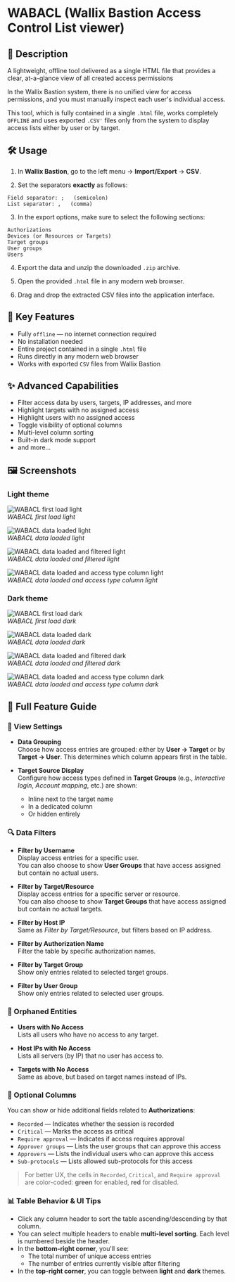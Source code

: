 # WABACL (Wallix Bastion Access Control List viewer)


## 📝 Description
A lightweight, offline tool delivered as a single HTML file that provides a clear, at-a-glance view of all created access permissions

 In the Wallix Bastion system, there is no unified view for access permissions, and you must manually inspect each user's individual access.  
 
This tool, which is fully contained in a single `.html` file, works completely `OFFLINE` and uses exported `.CSV'` files only from the system to display access lists either by user or by target.

## 🛠️ Usage

1. In **Wallix Bastion**, go to the left menu → **Import/Export** → **CSV**.

2. Set the separators **exactly** as follows:

```
Field separator: ;   (semicolon)
List separator: ,   (comma)
```

3. In the export options, make sure to select the following sections:

```
Authorizations
Devices (or Resources or Targets)
Target groups
User groups
Users
```

4. Export the data and unzip the downloaded `.zip` archive.

5. Open the provided `.html` file in any modern web browser.

6. Drag and drop the extracted CSV files into the application interface.


## 🔑 Key Features

- Fully `offline` — no internet connection required  
- No installation needed  
- Entire project contained in a single `.html` file  
- Runs directly in any modern web browser  
- Works with exported `CSV` files from Wallix Bastion


## ✨ Advanced Capabilities

- Filter access data by users, targets, IP addresses, and more  
- Highlight targets with no assigned access  
- Highlight users with no assigned access  
- Toggle visibility of optional columns  
- Multi-level column sorting  
- Built-in dark mode support
- and more...


## 🖼️ Screenshots

### Light theme
![WABACL first load light](screenshots/WABACL%20first%20load%20light.png)  
*WABACL first load light*


![WABACL data loaded light](screenshots/WABACL%20data%20loaded%20light.png)  
*WABACL data loaded light*


![WABACL data loaded and filtered light](screenshots/WABACL%20data%20loaded%20and%20filtered%20light.png)  
*WABACL data loaded and filtered light*


![WABACL data loaded and access type column light](screenshots/WABACL%20data%20loaded%20and%20access%20type%20column%20light.png)  
*WABACL data loaded and access type column light*



### Dark theme
![WABACL first load dark](screenshots/WABACL%20first%20load%20dark.png)  
*WABACL first load dark*


![WABACL data loaded dark](screenshots/WABACL%20data%20loaded%20dark.png)  
*WABACL data loaded dark*


![WABACL data loaded and filtered dark](screenshots/WABACL%20data%20loaded%20and%20filtered%20dark.png)  
*WABACL data loaded and filtered dark*


![WABACL data loaded and access type column dark](screenshots/WABACL%20data%20loaded%20and%20access%20type%20column%20dark.png)  
*WABACL data loaded and access type column dark*


## 📘 Full Feature Guide

### 🧭 View Settings

- **Data Grouping**  
  Choose how access entries are grouped: either by **User → Target** or by **Target → User**. This determines which column appears first in the table.

- **Target Source Display**  
  Configure how access types defined in **Target Groups** (e.g., *Interactive login*, *Account mapping*, etc.) are shown:
  - Inline next to the target name  
  - In a dedicated column  
  - Or hidden entirely


### 🔍 Data Filters

- **Filter by Username**  
  Display access entries for a specific user.  
  You can also choose to show **User Groups** that have access assigned but contain no actual users.

- **Filter by Target/Resource**  
  Display access entries for a specific server or resource.  
  You can also choose to show **Target Groups** that have access assigned but contain no actual targets.

- **Filter by Host IP**  
  Same as *Filter by Target/Resource*, but filters based on IP address.

- **Filter by Authorization Name**  
  Filter the table by specific authorization names.

- **Filter by Target Group**  
  Show only entries related to selected target groups.

- **Filter by User Group**  
  Show only entries related to selected user groups.


### 🧩 Orphaned Entities

- **Users with No Access**  
  Lists all users who have no access to any target.

- **Host IPs with No Access**  
  Lists all servers (by IP) that no user has access to.

- **Targets with No Access**  
  Same as above, but based on target names instead of IPs.


### 🧱 Optional Columns

You can show or hide additional fields related to **Authorizations**:

- `Recorded` — Indicates whether the session is recorded  
- `Critical` — Marks the access as critical  
- `Require approval` — Indicates if access requires approval  
- `Approver groups` — Lists the user groups that can approve this access  
- `Approvers` — Lists the individual users who can approve this access  
- `Sub-protocols` — Lists allowed sub-protocols for this access

> For better UX, the cells in `Recorded`, `Critical`, and `Require approval` are color-coded: **green** for enabled, **red** for disabled.


### 📊 Table Behavior & UI Tips

- Click any column header to sort the table ascending/descending by that column.
- You can select multiple headers to enable **multi-level sorting**. Each level is numbered beside the header.
- In the **bottom-right corner**, you'll see:
  - The total number of unique access entries
  - The number of entries currently visible after filtering
- In the **top-right corner**, you can toggle between **light** and **dark** themes.

